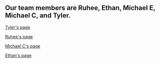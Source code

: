 ## Our team members are Ruhee, Ethan, Michael E, Michael C, and Tyler.


[Tyler's page](tyler.md)

[Ruhee's page](ruheeC.md)

[Michael C's page](michaelc_page.md)

[Ethan's page](ethan.md)
